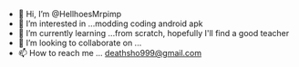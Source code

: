 - 👋 Hi, I’m @HellhoesMrpimp
- 👀 I’m interested in ...modding coding android apk
- 🌱 I’m currently learning ...from scratch, hopefully I'll find a good teacher
- 💞️ I’m looking to collaborate on ...
- 📫 How to reach me ... deathsho999@gmail.com 

<!---
HellhoesMrpimp/HellhoesMrpimp is a ✨ special ✨ repository because its `README.md` (this file) appears on your GitHub profile.
You can click the Preview link to take a look at your changes.
--->
